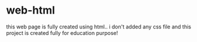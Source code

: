 # web-html
this web page is fully created using html.. i don't added any css file and this project is created fully for education purpose!
